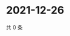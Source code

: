 # 2021-12-26

共 0 条

<!-- BEGIN WEIBO -->
<!-- 最后更新时间 Sun Dec 26 2021 04:00:33 GMT+0800 (China Standard Time) -->

<!-- END WEIBO -->
